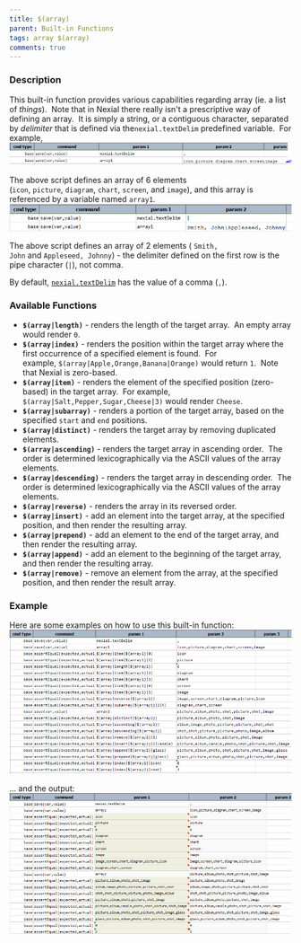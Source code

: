 ```yaml
---
title: $(array)
parent: Built-in Functions
tags: array $(array)
comments: true
---
```



### Description
This built-in function provides various capabilities regarding array (ie. a list of _things_).  Note that in Nexial 
there really isn't a prescriptive way of defining an array.  It is simply a string, or a contiguous character, 
separated by _delimiter_ that is defined via the`nexial.textDelim` predefined variable.  For example,<br/>
![](image/$(array)_01.png)

The above script defines an array of 6 elements (`icon`, `picture`, `diagram`, `chart`, `screen`, and `image`), and 
this array is referenced by a variable named `array1`.<br/>
![](image/$(array)_02.png)

The above script defines an array of 2 elements ( `Smith, John` and `Appleseed, Johnny`) \- the delimiter defined on 
the first row is the pipe character (`|`), not comma.

By default, [`nexial.textDelim`](../systemvars/index#nexial.textDelim) has the value of a comma (`,`).


### Available Functions
- **`$(array|length)`** \- renders the length of the target array.  An empty array would render `0`.
- **`$(array|index)`** \- renders the position within the target array where the first occurrence of a specified 
  element is found.  For example, `$(array|Apple,Orange,Banana|Orange)` would return `1`.  Note that Nexial is 
  zero-based.
- **`$(array|item)`** \- renders the element of the specified position (zero-based) in the target array.  For example, 
  `$(array|Salt,Pepper,Sugar,Cheese|3)` would render `Cheese`. 
- **`$(array|subarray)`** \- renders a portion of the target array, based on the specified `start` and `end` positions.
- **`$(array|distinct)`** \- renders the target array by removing duplicated elements.
- **`$(array|ascending)`** \- renders the target array in ascending order.  The order is determined lexicographically 
  via the ASCII values of the array elements.
- **`$(array|descending)`** - renders the target array in descending order.  The order is determined lexicographically 
  via the ASCII values of the array elements.
- **`$(array|reverse)`** \- renders the array in its reversed order.
- **`$(array|insert)`** \- add an element into the target array, at the specified position, and then render the 
  resulting array.
- **`$(array|prepend)`** \- add an element to the end of the target array, and then render the resulting array.
- **`$(array|append)`** - add an element to the beginning of the target array, and then render the resulting array.
- **`$(array|remove)`** \- remove an element from the array, at the specified position, and then render the result 
  array.


### Example
Here are some examples on how to use this built-in function:<br/>
![script](image/$(array)_03.png)

... and the output:<br/>
![output](image/$(array)_04.png)
